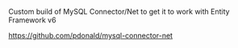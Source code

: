 Custom build of MySQL Connector/Net to get it to work with Entity Framework v6

https://github.com/pdonald/mysql-connector-net
